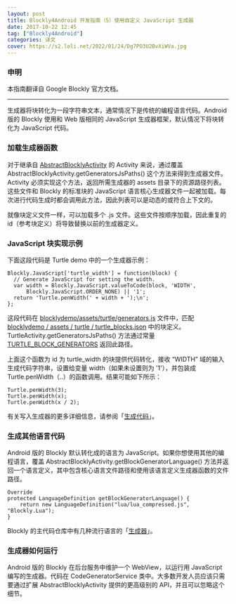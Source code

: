 ```yaml
---
layout: post
title: Blockly4Android 开发指南（5）使用自定义 JavaScript 生成器
date: 2017-10-22 12:45
tag: ["Blockly4Android"]
categories: 译文
cover: https://s2.loli.net/2022/01/24/Dg7PO3U2BvXiWVa.jpg
---
```

### 申明

本指南翻译自 Google Blockly 官方文档。

---
 
 生成器将块转化为一段字符串文本，通常情况下是传统的编程语言代码。Android 版的 Blockly 使用和 Web 版相同的 JavaScript 生成器框架，默认情况下将块转化为 JavaScript 代码。

### 加载生成器函数

对于继承自 [AbstractBlocklyActivity](https://github.com/google/blockly-android/blob/master/blocklylib-core/src/main/java/com/google/blockly/android/AbstractBlocklyActivity.java) 的 Activity 来说，通过覆盖 AbstractBlocklyActivity.getGeneratorsJsPaths() 这个方法来得到生成器文件。Activity 必须实现这个方法，返回所需生成器的 assets 目录下的资源路径列表。这些文件和 Blockly 的标准块的 JavaScript 语言核心生成器文件一起被加载。每次进行代码生成时都会调用此方法，因此列表可以是动态的或符合上下文的。

就像块定义文件一样，可以加载多个 .js 文件。这些文件按顺序加载，因此重复的 id（参考块定义）将导致替换以前的生成器定义。

### JavaScript 块实现示例

下面这段代码是 Turtle demo 中的一个生成器示例：

```
Blockly.JavaScript['turtle_width'] = function(block) {
  // Generate JavaScript for setting the width.
  var width = Blockly.JavaScript.valueToCode(block, 'WIDTH',
      Blockly.JavaScript.ORDER_NONE) || '1';
  return 'Turtle.penWidth(' + width + ');\n';
};
```

这段代码在 [blocklydemo/assets/turtle/generators.js](https://github.com/google/blockly-android/blob/master/blocklydemo/src/main/assets/turtle/generators.js) 文件中，匹配 [blocklydemo / assets / turtle / turtle_blocks.json](https://github.com/google/blockly-android/blob/master/blocklydemo/src/main/assets/turtle/turtle_blocks.json) 中的块定义。 TurtleActivity.getGeneratorsJsPaths() 方法通过常量 [TURTLE_BLOCK_GENERATORS](https://github.com/google/blockly-android/blob/master/blocklydemo/src/main/java/com/google/blockly/android/demo/TurtleActivity.java#L52) 返回此路径。

上面这个函数为 id  为 turtle_width 的块提供代码转化，接收 “WIDTH” 域的输入生成代码字符串，设置给变量 width（如果未设置则为 '1'），并包装成 Turtle.penWidth（..）的函数调用。结果可能如下所示：

```
Turtle.penWidth(3);
Turtle.penWidth(x);
Turtle.penWidth(x / 2);
```

有关写入生成器的更多详细信息，请参阅「[生成代码](https://developers.google.cn/blockly/guides/create-custom-blocks/generating-code)」。

### 生成其他语言代码

Android 版的 Blockly 默认转化成的语言为 JavaScript。如果你想使用其他的编程语言，覆盖  AbstractBlocklyActivity.getBlockGeneratorLanguage() 方法并返回一个语言定义，其中包含核心语言文件路径和使用该语言定义生成器函数的文件路径。

```
Override
protected LanguageDefinition getBlockGeneratorLanguage() {
    return new LanguageDefinition("lua/lua_compressed.js", "Blockly.Lua");
}
```

Blockly 的主代码仓库中有几种流行语言的「[生成器](https://github.com/google/blockly/tree/master/generators)」。

### 生成器如何运行

Android 版的 Blockly 在后台服务中维护一个 WebView，以运行用 JavaScript 编写的生成器。代码在 CodeGeneratorService 类中。大多数开发人员应该只需要通过扩展 AbstractBlocklyActivity 提供的更高级别的 API，并且可以忽略这个细节。



